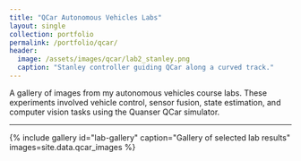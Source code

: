 ```yaml
---
title: "QCar Autonomous Vehicles Labs"
layout: single
collection: portfolio
permalink: /portfolio/qcar/
header:
  image: /assets/images/qcar/lab2_stanley.png
  caption: "Stanley controller guiding QCar along a curved track."
---
```


A gallery of images from my autonomous vehicles course labs. These experiments involved vehicle control, sensor fusion, state estimation, and computer vision tasks using the Quanser QCar simulator.

---

{% include gallery
   id="lab-gallery"
   caption="Gallery of selected lab results"
   images=site.data.qcar_images
%}
